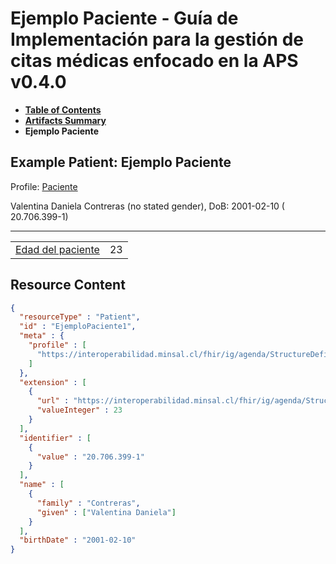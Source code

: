 # Ejemplo Paciente - Guía de Implementación para la gestión de citas médicas enfocado en la APS v0.4.0

* [**Table of Contents**](toc.md)
* [**Artifacts Summary**](artifacts.md)
* **Ejemplo Paciente**

## Example Patient: Ejemplo Paciente

Profile: [Paciente](StructureDefinition-PacienteAgenda.md)

Valentina Daniela Contreras (no stated gender), DoB: 2001-02-10 ( 20.706.399-1)

-------

| | |
| :--- | :--- |
| [Edad del paciente](StructureDefinition-Edad.md) | 23 |



## Resource Content

```json
{
  "resourceType" : "Patient",
  "id" : "EjemploPaciente1",
  "meta" : {
    "profile" : [
      "https://interoperabilidad.minsal.cl/fhir/ig/agenda/StructureDefinition/PacienteAgenda"
    ]
  },
  "extension" : [
    {
      "url" : "https://interoperabilidad.minsal.cl/fhir/ig/agenda/StructureDefinition/Edad",
      "valueInteger" : 23
    }
  ],
  "identifier" : [
    {
      "value" : "20.706.399-1"
    }
  ],
  "name" : [
    {
      "family" : "Contreras",
      "given" : ["Valentina Daniela"]
    }
  ],
  "birthDate" : "2001-02-10"
}

```
